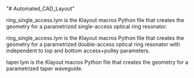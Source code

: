 "# Automated_CAD_Layout" 

ring_single_access.lym is the Klayout macros Python file that creates the geometry for a parametrized single-access optical ring resonator. 

ring_single_access.lym is the Klayout macros Python file that creates the geometry for a parametrized double-access optical ring resonator 
with independent to top and bottom access+pulley parameters. 

taper.lym is the Klayout macros Python file that creates the geometry for a parametrized taper waveguide.